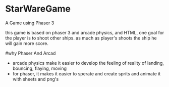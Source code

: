 # StarWareGame
A Game using Phaser 3 


  this game is based on phaser 3 and arcade physics, and HTML,
  one goal for the player is to shoot other ships. as much as player's  shoots  the ship he will gain more score.
  
 #why Phaser And Arcad 
  - arcade physics make it easier to develop the feeling of reality of landing, bouncing, flaying, moving 
  - for phaser, it makes it easier to sperate and create sprits and animate it with sheets and png's 
  
  

